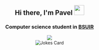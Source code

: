 <h2 align="center">Hi there, I'm Pavel <img src="https://github.com/blackcater/blackcater/raw/main/images/Hi.gif" height="32"/></h2>
<h3 align="center">Computer science student in <a href="https://www.bsuir.by/" target="_blank">BSUIR</a></h3>
<!--
<div align="center"><img src="https://readme-typing-svg.demolab.com?font=Bree+Serif&duration=4500&pause=600&color=FF2525&center=true&vCenter=true&width=460&height=18&lines=Computer+science+student+in"/></div>
-->
<!--
**gabrpavel/gabrpavel** is a ✨ _special_ ✨ repository because its `README.md` (this file) appears on your GitHub profile.

Here are some ideas to get you started:

- 🔭 I’m currently working on ...
- 🌱 I’m currently learning ...
- 👯 I’m looking to collaborate on ...
- 🤔 I’m looking for help with ...
- 💬 Ask me about ...
- 📫 How to reach me: ...
- 😄 Pronouns: ...
- ⚡ Fun fact: ...
-->
<!---Для компактной версии-->
<div align="center"><img src="https://github-readme-stats.vercel.app/api/top-langs/?username=gabrpavel&layout=compact&hide=CMake,HTML,CSS&card_width=400"/>
</div>

<div align="center"><img src="https://readme-jokes.vercel.app/api" alt="Jokes Card" />
</div>
